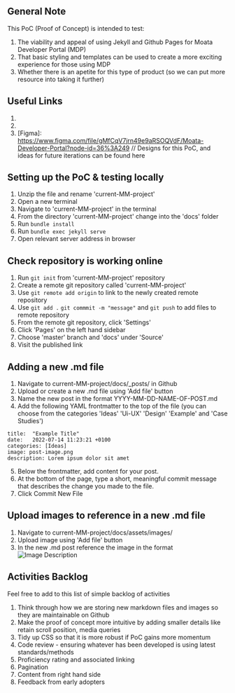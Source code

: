 ## General Note 

This PoC (Proof of Concept) is intended to test:
1. The viability and appeal of using Jekyll and Github Pages for Moata Developer Portal (MDP)
2. That basic styling and templates can be used to create a more exciting experience for those using MDP
3. Whether there is an apetite for this type of product (so we can put more resource into taking it further)

## Useful Links 

1. [Installing Jekyll]: https://jekyllrb.com/docs/installation/
2. [Jekyll]: https://docs.github.com/en/pages/setting-up-a-github-pages-site-with-jekyll
3. [Figma]: https://www.figma.com/file/gMfCqV7jrn49e9aRSOQVdF/Moata-Developer-Portal?node-id=36%3A249 // Designs for this PoC, and ideas for future iterations can be found here 

## Setting up the PoC & testing locally

1. Unzip the file and rename 'current-MM-project'
2. Open a new terminal 
3. Navigate to 'current-MM-project' in the terminal
4. From the directory 'current-MM-project' change into the 'docs' folder
5. Run `bundle install`
6. Run `bundle exec jekyll serve`
7. Open relevant server address in browser

## Check repository is working online 

1. Run `git init` from 'current-MM-project' repository
2. Create a remote git repository called 'current-MM-project' 
3. Use `git remote add origin` to link to the newly created remote repository 
4. Use `git add .` `git commmit -m "message"` and `git push` to add files to remote repository 
5. From the remote git repository, click 'Settings'
6. Click 'Pages' on the left hand sidebar 
7. Choose 'master' branch and 'docs' under 'Source' 
8. Visit the published link

## Adding a new .md file 

1. Navigate to current-MM-project/docs/_posts/ in Github
2. Upload or create a new .md file using 'Add file' button 
3. Name the new post in the format YYYY-MM-DD-NAME-OF-POST.md
4. Add the following YAML frontmatter to the top of the file (you can choose from the categories 'Ideas' 'Ui-UX' 'Design' 'Example' and 'Case Studies')

```layout: post  
title:  "Example Title"  
date:   2022-07-14 11:23:21 +0100  
categories: [Ideas]  
image: post-image.png  
description: Lorem ipsum dolor sit amet
```

5. Below the frontmatter, add content for your post.
6. At the bottom of the page, type a short, meaningful commit message that describes the change you made to the file.
7. Click Commit New File

## Upload images to reference in a new .md file

1. Navigate to current-MM-project/docs/assets/images/
2. Upload image using 'Add file' button
3. In the new .md post reference the image in the format ![Image Description]({{site.baseurl}}/assets/images/async-py.png "Image Description")

## Activities Backlog 

Feel free to add to this list of simple backlog of activities 

1. Think through how we are storing new markdown files and images so they are maintainable on Github
2. Make the proof of concept more intuitive by adding smaller details like retain scroll position, media queries
3. Tidy up CSS so that it is more robust if PoC gains more momentum 
4. Code review - ensuring whatever has been developed is using latest standards/methods
5. Proficiency rating and associated linking
6. Pagination
7. Content from right hand side
8. Feedback from early adopters